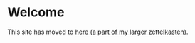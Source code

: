 # Welcome

This site has moved to [here (a part of my larger zettelkasten)](https://coda-coda.github.io/zettels/Tech/Formal%20Methods%20and%20Blockchain).